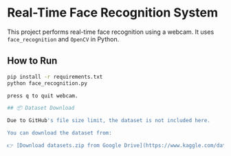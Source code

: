 # Real-Time Face Recognition System

This project performs real-time face recognition using a webcam. It uses `face_recognition` and `OpenCV` in Python.

## How to Run

```bash
pip install -r requirements.txt
python face_recognition.py

press q to quit webcam.

## 📦 Dataset Download

Due to GitHub's file size limit, the dataset is not included here.

You can download the dataset from:

👉 [Download datasets.zip from Google Drive](https://www.kaggle.com/datasets/jessicali9530/celeba-dataset?resource=download)
